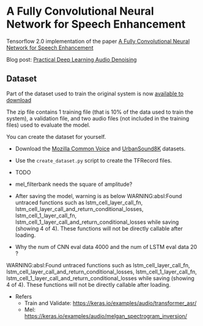 # A Fully Convolutional Neural Network for Speech Enhancement

Tensorflow 2.0 implementation of the paper [A Fully Convolutional Neural Network for Speech Enhancement](https://pdfs.semanticscholar.org/9ed8/e2f6c338f4e0d1ab0d8e6ab8b836ea66ae95.pdf)

Blog post: [Practical Deep Learning Audio Denoising](https://medium.com/better-programming/practical-deep-learning-audio-denoising-79c1c1aea299)

## Dataset

Part of the dataset used to train the original system is now [available to download](http://cdn.daitan.com/dataset.zip)
  
The zip file contains 1 training file (that is 10% of the data used to train the system), a validation file, and two 
audio files (not included in the training files) used to evaluate the model. 

You can create the dataset for yourself. 

- Download the [Mozilla Common Voice](https://voice.mozilla.org/) and [UrbanSound8K](https://urbansounddataset.weebly.com/urbansound8k.html) datasets.
- Use the ```create_dataset.py``` script to create the TFRecord files. 


- TODO
- mel_filterbank needs the square of amplitude?
- After saving the model, warning is as below
WARNING:absl:Found untraced functions such as lstm_cell_layer_call_fn, lstm_cell_layer_call_and_return_conditional_losses, lstm_cell_1_layer_call_fn, lstm_cell_1_layer_call_and_return_conditional_losses while saving (showing 4 of 4). These functions will not be directly callable after loading.

- Why the num of CNN eval data 4000 and the num of LSTM eval data 20 ?

WARNING:absl:Found untraced functions such as lstm_cell_layer_call_fn, lstm_cell_layer_call_and_return_conditional_losses, lstm_cell_1_layer_call_fn, lstm_cell_1_layer_call_and_return_conditional_losses while saving (showing 4 of 4). These functions will not be directly callable after loading.

- Refers 
    - Train and Validate: https://keras.io/examples/audio/transformer_asr/
    - Mel: https://keras.io/examples/audio/melgan_spectrogram_inversion/